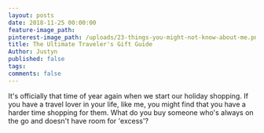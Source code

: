 ```yaml
---
layout: posts
date: 2018-11-25 00:00:00
feature-image_path:
pinterest-image_path: /uploads/23-things-you-might-not-know-about-me.png
title: The Ultimate Traveler's Gift Guide
Author: Justyn
published: false
tags:
comments: false
---
```


It's officially that time of year again when we start our holiday shopping. If you have a travel lover in your life, like me, you might find that you have a harder time shopping for them. What do you buy someone who's always on the go and doesn't have room for 'excess'?&nbsp;